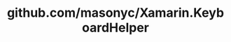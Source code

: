 ---
layout: post
title: github.com/masonyc/Xamarin.KeyboardHelper
categories: link
tags: [انگلیسی, گیت‌هاب, برنامه‌نویسی]
---